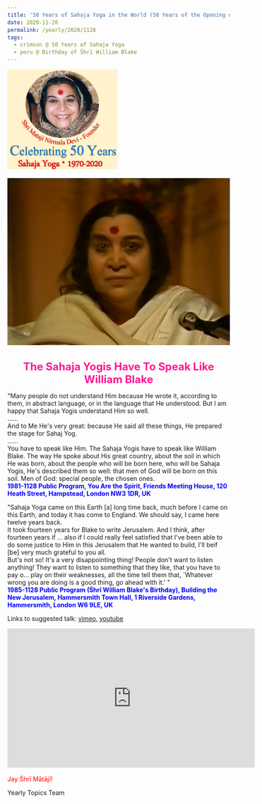 ```yaml
---
title: '50 Years of Sahaja Yoga in the World (50 Years of the Opening of the Sahasrāra Chakra), Post 31 on the Birthday of Śhrī William Blake'
date: 2020-11-28
permalink: /yearly/2020/1128
tags:
  - crimson @ 50 Years of Sahaja Yoga
  - peru @ Birthday of Śhrī William Blake
---
```


<div style="text-align: left"><img src="/images/Celebrating50YearsSahajaYoga.png" width="250" /></div><br>

<div style="text-align: center"><img src="/images/image570.tiff" /></div>

<br>
<p style="color:DeepPink; text-align:center">
<font size="+2"><b>The Sahaja Yogis Have To Speak Like William Blake</b><br></font>
</p>

<p>
"Many people do not understand Him because He wrote it, according to them, in abstract language, or in the language that He understood. But I am happy that Sahaja Yogis understand Him so well.<br>
......<br>
And to Me He's very great: because He said all these things, He prepared the stage for Sahaj Yog. <br>
......<br>
You have to speak like Him. The Sahaja Yogis have to speak like William Blake. The way He spoke about His great country, about the soil in which He was born, about the people who will be born here, who will be Sahaja Yogis, He's described them so well: that men of God will be born on this soil. Men of God: special people, the chosen ones.<br>
<font color="blue"><b>1981-1128 Public Program, You Are the Spirit, Friends Meeting House, 120 Heath Street, Hampstead, London NW3 1DR, UK</b></font><br>
</p>

<p>
"Sahaja Yoga came on this Earth [a] long time back, much before I came on this Earth, and today it has come to England. We should say, I came here twelve years back.<br>
It took fourteen years for Blake to write Jerusalem. And I think, after fourteen years if ... also if I could really feel satisfied that I've been able to do some justice to Him in this Jerusalem that He wanted to build, I'll beif [be] very much grateful to you all.<br>
But's not so! It's a very disappointing thing! People don't want to listen anything! They want to listen to something that they like, that you have to pay o... play on their weaknesses, all the time tell them that, `Whatever wrong you are doing is a good thing, go ahead with it.' "<br>
<font color="blue"><b>1985-1128 Public Program (Śhrī William Blake's Birthday), Building the New Jerusalem, Hammersmith Town Hall, 1 Riverside Gardens, Hammersmith, London W6 9LE, UK</b></font><br>
</p>

Links to suggested talk: <a href="https://vimeo.com/393389802"> vimeo</a>, <a href="https://www.youtube.com/watch?v=4ZgPSvyDDS8"> youtube</a><br>

<iframe width="560" height="315" src="https://www.youtube.com/embed/4ZgPSvyDDS8" frameborder="0" allow="accelerometer; autoplay; clipboard-write; encrypted-media; gyroscope; picture-in-picture" allowfullscreen></iframe>

<p style="color:red;">Jay Śhrī Mātājī!<br></p>

Yearly Topics Team